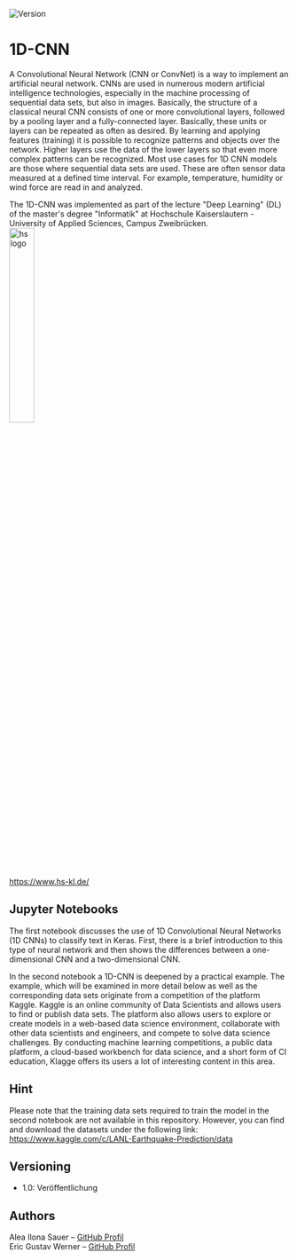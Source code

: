<!-- Markdown link & img dfn's -->
[version-image]: https://img.shields.io/badge/Version-1.0-blue.svg

<!-- shields -->
![Version][version-image]

# 1D-CNN
A Convolutional Neural Network (CNN or ConvNet) is a way to implement an artificial neural network. CNNs are used in numerous modern artificial intelligence technologies, especially in the machine processing of sequential data sets, but also in images. Basically, the structure of a classical neural CNN consists of one or more convolutional layers, followed by a pooling layer and a fully-connected layer. Basically, these units or layers can be repeated as often as desired. By learning and applying features (training) it is possible to recognize patterns and objects over the network. Higher layers use the data of the lower layers so that even more complex patterns can be recognized. Most use cases for 1D CNN models are those where sequential data sets are used. These are often sensor data measured at a defined time interval. For example, temperature, humidity or wind force are read in and analyzed.

The 1D-CNN was implemented as part of the lecture "Deep Learning" (DL) of the master's degree "Informatik" at Hochschule Kaiserslautern - University of Applied Sciences, Campus Zweibrücken.<br>
<img src="https://user-images.githubusercontent.com/24352711/60571868-a1554d00-9d74-11e9-9756-7f3cd473cdfe.png" alt="hs logo" width="30%"/><br>
https://www.hs-kl.de/

## Jupyter Notebooks
The first notebook discusses the use of 1D Convolutional Neural Networks (1D CNNs) to classify text in Keras. First, there is a brief introduction to this type of neural network and then shows the differences between a one-dimensional CNN and a two-dimensional CNN. 

In the second notebook a 1D-CNN is deepened by a practical example. The example, which will be examined in more detail below as well as the corresponding data sets originate from a competition of the platform Kaggle. Kaggle is an online community of Data Scientists and allows users to find or publish data sets. The platform also allows users to explore or create models in a web-based data science environment, collaborate with other data scientists and engineers, and compete to solve data science challenges. By conducting machine learning competitions, a public data platform, a cloud-based workbench for data science, and a short form of CI education, Klagge offers its users a lot of interesting content in this area.

## Hint
Please note that the training data sets required to train the model in the second notebook are not available in this repository. However, you can find and download the datasets under the following link:
https://www.kaggle.com/c/LANL-Earthquake-Prediction/data

## Versioning
* 1.0: Veröffentlichung

## Authors
   Alea Ilona Sauer – [GitHub Profil](https://github.com/saalea)<br/>
   Eric Gustav Werner – [GitHub Profil](https://github.com/Gruschtel)

